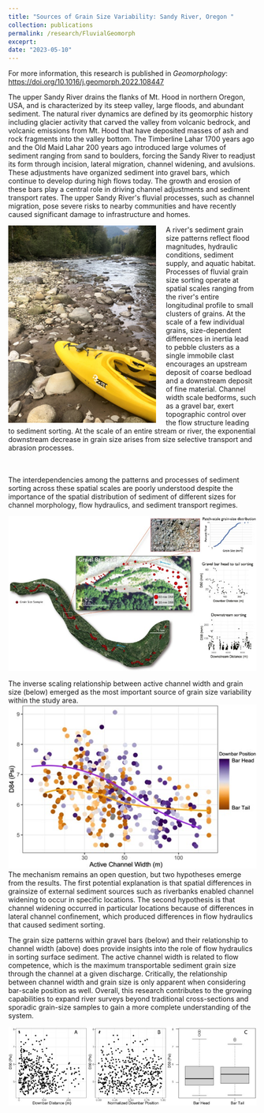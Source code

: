 ```yaml
---
title: "Sources of Grain Size Variability: Sandy River, Oregon "
collection: publications
permalink: /research/FluvialGeomorph
exceprt: 
date: "2023-05-10"
---
```

For more information, this research is published in *Geomorphology*: https://doi.org/10.1016/j.geomorph.2022.108447

The upper Sandy River drains the flanks of Mt. Hood in northern Oregon, USA, and is characterized by its steep valley, large floods, and abundant sediment. The natural river dynamics are defined by its geomorphic history including glacier activity that carved the valley from volcanic bedrock, and volcanic emissions from Mt. Hood that have deposited masses of ash and rock fragments into the valley bottom. The Timberline Lahar 1700 years ago and the Old Maid Lahar 200 years ago introduced large volumes of sediment ranging from sand to boulders, forcing the Sandy River to readjust its form through incision, lateral migration, channel widening, and avulsions. These adjustments have organized sediment into gravel bars, which continue to develop during high flows today. The growth and erosion of these bars play a central role in driving channel adjustments and sediment transport rates. The upper Sandy River's fluvial processes, such as channel migration, pose severe risks to nearby communities and have recently caused significant damage to infrastructure and homes.

<img align="left" width="300" src="/images/IMG_3405.jpg" style="margin-right: 20px">
A river's sediment grain size patterns reflect flood magnitudes, hydraulic conditions, sediment supply, and aquatic habitat. Processes of fluvial grain size sorting operate at spatial scales ranging from the river's entire longitudinal profile to small clusters of grains. At the scale of a few individual grains, size-dependent differences in inertia lead to pebble clusters as a single immobile clast encourages an upstream deposit of coarse bedload and a downstream deposit of fine material. Channel width scale bedforms, such as a gravel bar, exert topographic control over the flow structure leading to sediment sorting. At the scale of an entire stream or river, the exponential downstream decrease in grain size arises from size selective transport and abrasion processes.<br/><br/><br/>

The interdependencies among the patterns and processes of sediment sorting across these spatial scales are poorly understood despite the importance of the spatial distribution of sediment of different sizes for channel morphology, flow hydraulics, and sediment transport regimes.<br/>

<img src='/images/multiscalegrainsize.jpg'>


The inverse scaling relationship between active channel width and grain size (below) emerged as the most important source of grain size variability within the study area.
<img src='/images/channelwidth.jpg'>
The mechanism remains an open question, but two hypotheses emerge from the results. The first potential explanation is that spatial differences in grainsize of external sediment sources such as riverbanks enabled channel widening to occur in specific locations. The second hypothesis is that channel widening occurred in particular locations because of differences in lateral channel confinement, which produced differences in flow hydraulics that caused sediment sorting. 

The grain size patterns within gravel bars (below) and their relationship to channel width (above) does provide insights into the role of flow hydraulics in sorting surface sediment. The active channel width is related to flow competence, which is the maximum transportable sediment grain size through the channel at a given discharge. Critically, the relationship between channel width and grain size is only apparent when considering bar-scale position as well. Overall, this research contributes to the growing capabilities to expand river surveys beyond traditional cross-sections and sporadic grain-size samples to gain a more complete understanding of the system.

<img src='/images/downbarfining.jpg'>
